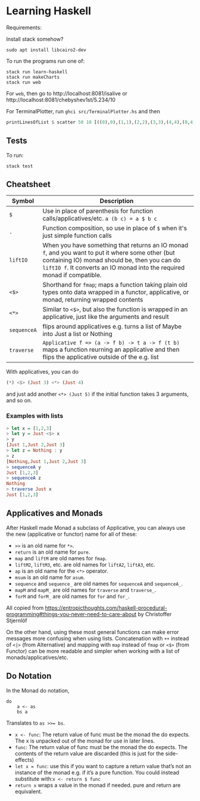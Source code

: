 # Learning Haskell

Requirements:

Install stack somehow?

    sudo apt install libcairo2-dev

To run the programs run one of:

    stack run learn-haskell
    stack run makeCharts
    stack run web

For `web`, then go to http://localhost:8081/isalive or
http://localhost:8081/chebyshev1st/5.234/10

For TerminalPlotter, run `ghci src/TerminalPlotter.hs` and then

```haskell
printLinesOfList $ scatter 50 10 [((0),0),(1,1),(2,2),(3,3),(4,4),(0,4),(4,0)]
```

## Tests

To run:

    stack test

## Cheatsheet

| Symbol         | Description                      |
| -------------- | -------------------------------- |
| `$`            | Use in place of parenthesis for function calls/applicatives/etc. `a (b c) = a $ b c` |
| `.`            | Function composition, so use in place of `$` when it's just simple function calls |
| `liftIO`       | When you have something that returns an IO monad `f`, and you want to put it where some other (but containing IO) monad should be, then you can do `liftIO f`. It converts an IO monad into the required monad if compatible. |
| `<$>`          | Shorthand for `fmap`; maps a function taking plain old types onto data wrapped in a functor, applicative, or monad, returning wrapped contents |
| `<*>`          | Similar to `<$>`, but also the function is wrapped in an applicative, just like the arguments and result |
| `sequenceA`    | flips around applicatives e.g. turns a list of Maybe into Just a list or Nothing |
| `traverse`     | `Applicative f => (a -> f b) -> t a -> f (t b)` maps a function reurning an applicative and then flips the applicative outside of the e.g. list |

With applicatives, you can do 

```haskell
(*) <$> (Just 3) <*> (Just 4)
```

and just add another `<*> (Just 5)` if the initial function takes 3 arguments,
and so on.

### Examples with lists

```haskell
> let x = [1,2,3]
> let y = Just <$> x
> y
[Just 1,Just 2,Just 3]
> let z = Nothing : y
> z
[Nothing,Just 1,Just 2,Just 3]
> sequenceA y
Just [1,2,3]
> sequenceA z
Nothing
> traverse Just x
Just [1,2,3]
```

## Applicatives and Monads

After Haskell made Monad a subclass of Applicative, you can always use the new
(applicative or functor) name for all of these:

* `>>` is an old name for `*>`.
* `return` is an old name for `pure`.
* `map` and `liftM` are old names for `fmap`.
* `liftM2`, `liftM3`, etc. are old names for `liftA2`, `liftA3`, etc.
* `ap` is an old name for the `<*>` operator.
* `msum` is an old name for `asum`.
* `sequence` and `sequence_` are old names for `sequenceA` and `sequenceA_`.
* `mapM` and `mapM_` are old names for `traverse` and `traverse_`.
* `forM` and `forM_` are old names for `for` and `for_`.

All copied from
https://entropicthoughts.com/haskell-procedural-programming#things-you-never-need-to-care-about
by Christoffer Stjernlöf

On the other hand, using these most general functions can make error messages more confusing when using lists. Concatenation with `++` instead of `<|>` (from Alternative) and mapping with `map` instead of `fmap` or `<$>` (from Functor) can be more readable and simpler when working with a list of monads/applicatives/etc.

## Do Notation

In the Monad do notation,

```
do 
    a <- as
    bs a
```
Translates to `as >>= bs`.

-  `x <- func`: The return value of func must be the monad the do expects. The x is unpacked out of the monad for use in later lines.
- `func`: The return value of func must be the monad the do expects. The contents of the return value are discarded (this is just for the side-effects)
- `let x = func`: use this if you want to capture a return value that’s not an instance of the monad e.g. if it’s a pure function. You could instead substitute with:`x <- return $ func`
- `return x` wraps a value in the monad if needed. pure and return are equivalent.
